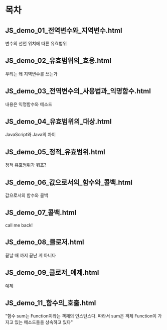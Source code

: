 # 목차

## JS_demo_01_전역변수와_지역변수.html 

변수의 선언 위치에 따른 유효범위

## JS_demo_02_유효범위의_효용.html 

우리는 왜 지역변수를 쓰는가

## JS_demo_03_전역변수의_사용법과_익명함수.html 

내용은 익명함수와 메소드

## JS_demo_04_유효범위의_대상.html 

JavaScript와 Java의 차이

## JS_demo_05_정적_유효범위.html 

정적 유효범위가 뭐죠?

## JS_demo_06_값으로서의_함수와_콜백.html 

값으로서의 함수와 콜백

## JS_demo_07_콜백.html 

call me back!

## JS_demo_08_클로저.html 

끝날 때 까지 끝난 게 아니다

## JS_demo_09_클로저_예제.html 

예제

## JS_demo_11_함수의_호출.html 

"함수 sum는 Function이라는 객체의 인스턴스다. 따라서 sum은 객체 Function이 가지고 있는 메소드들을 상속하고 있다"
